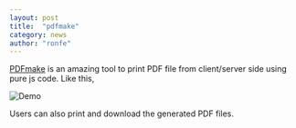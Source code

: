 ```yaml
---
layout: post
title:  "pdfmake"
category: news
author: "ronfe"
---
```


[PDFmake](http://pdfmake.org ) is an amazing tool to print PDF file from client/server side using pure js code. Like this,

![Demo](http://i.imgur.com/2CluXZT.png )

Users can also print and download the generated PDF files.
